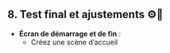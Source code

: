 ## 8. Test final et ajustements ⚙️🧪
- **Écran de démarrage et de fin** :
  - Créez une scène d’accueil
